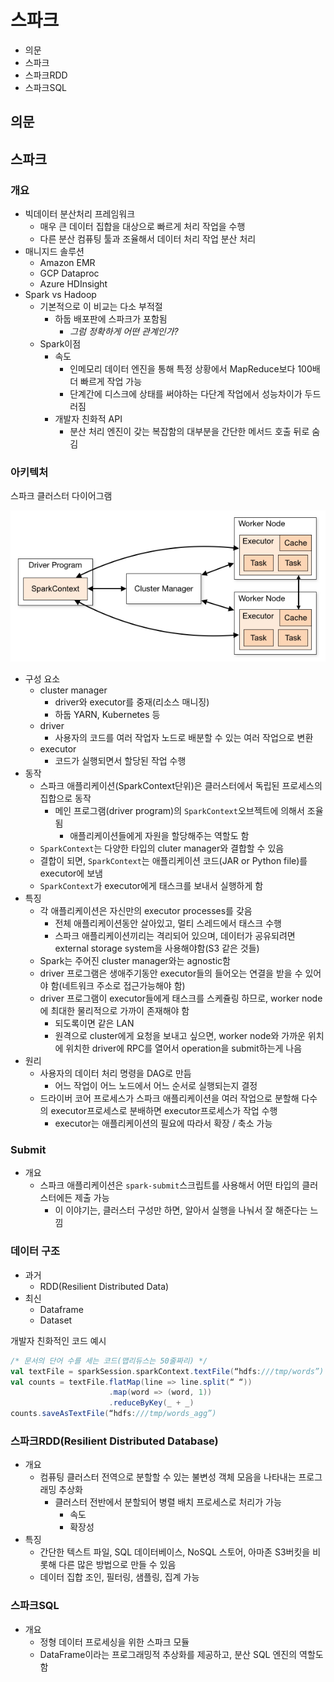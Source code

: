 # 스파크

- 의문
- 스파크
- 스파크RDD
- 스파크SQL

## 의문

## 스파크

### 개요

- 빅데이터 분산처리 프레임워크
  - 매우 큰 데이터 집합을 대상으로 빠르게 처리 작업을 수행
  - 다른 분산 컴퓨팅 툴과 조율해서 데이터 처리 작업 분산 처리
- 매니지드 솔루션
  - Amazon EMR
  - GCP Dataproc
  - Azure HDInsight
- Spark vs Hadoop
  - 기본적으로 이 비교는 다소 부적절
    - 하둡 배포판에 스파크가 포함됨
      - *그럼 정확하게 어떤 관계인가?*
  - Spark이점
    - 속도
      - 인메모리 데이터 엔진을 통해 특정 상황에서 MapReduce보다 100배 더 빠르게 작업 가능
      - 단계간에 디스크에 상태를 써야하는 다단계 작업에서 성능차이가 두드러짐
    - 개발자 친화적 API
      - 분산 처리 엔진이 갖는 복잡함의 대부분을 간단한 메서드 호출 뒤로 숨김

### 아키텍처

스파크 클러스터 다이어그램

![](./images/spart_cluster_overview.png)

- 구성 요소
  - cluster manager
    - driver와 executor를 중재(리소스 매니징)
    - 하둡 YARN, Kubernetes 등
  - driver
    - 사용자의 코드를 여러 작업자 노드로 배분할 수 있는 여러 작업으로 변환
  - executor
    - 코드가 실행되면서 할당된 작업 수행
- 동작
  - 스파크 애플리케이션(SparkContext단위)은 클러스터에서 독립된 프로세스의 집합으로 동작
    - 메인 프로그램(driver program)의 `SparkContext`오브젝트에 의해서 조율됨
      - 애플리케이션들에게 자원을 할당해주는 역할도 함
  - `SparkContext`는 다양한 타입의 cluter manager와 결합할 수 있음
  - 결합이 되면, `SparkContext`는 애플리케이션 코드(JAR or Python file)를 executor에 보냄
  - `SparkContext`가 executor에게 태스크를 보내서 실행하게 함
- 특징
  - 각 애플리케이션은 자신만의 executor processes를 갖음
    - 전체 애플리케이션동안 살아있고, 멀티 스레드에서 태스크 수행
    - 스파크 애플리케이션끼리는 격리되어 있으며, 데이터가 공유되려면 external storage system을 사용해야함(S3 같은 것들)
  - Spark는 주어진 cluster manager와는 agnostic함
  - driver 프로그램은 생애주기동안 executor들의 들어오는 연결을 받을 수 있어야 함(네트워크 주소로 접근가능해야 함)
  - driver 프로그램이 executor들에게 태스크를 스케쥴링 하므로, worker node에 최대한 물리적으로 가까이 존재해야 함
    - 되도록이면 같은 LAN
    - 원격으로 cluster에게 요청을 보내고 싶으면, worker node와 가까운 위치에 위치한 driver에 RPC를 열어서 operation을 submit하는게 나음
- 원리
  - 사용자의 데이터 처리 명령을 DAG로 만듬
    - 어느 작업이 어느 노드에서 어느 순서로 실행되는지 결정
  - 드라이버 코어 프로세스가 스파크 애플리케이션을 여러 작업으로 분할해 다수의 executor프로세스로 분배하면 executor프로세스가 작업 수행
    - executor는 애플리케이션의 필요에 따라서 확장 / 축소 가능

### Submit

- 개요
  - 스파크 애플리케이션은 `spark-submit`스크립트를 사용해서 어떤 타입의 클러스터에든 제출 가능
    - 이 이야기는, 클러스터 구성만 하면, 알아서 실행을 나눠서 잘 해준다는 느낌

### 데이터 구조

- 과거
  - RDD(Resilient Distributed Data)
- 최신
  - Dataframe
  - Dataset

개발자 친화적인 코드 예시

```scala
/* 문서의 단어 수를 세는 코드(맵리듀스는 50줄짜리) */
val textFile = sparkSession.sparkContext.textFile(“hdfs:///tmp/words”)
val counts = textFile.flatMap(line => line.split(“ “))
                      .map(word => (word, 1))
                      .reduceByKey(_ + _)
counts.saveAsTextFile(“hdfs:///tmp/words_agg”)
```

### 스파크RDD(Resilient Distributed Database)

- 개요
  - 컴퓨팅 클러스터 전역으로 분할할 수 있는 불변성 객체 모음을 나타내는 프로그래밍 추상화
    - 클러스터 전반에서 분할되어 병렬 배치 프로세스로 처리가 가능
      - 속도
      - 확장성
- 특징
  - 간단한 텍스트 파일, SQL 데이터베이스, NoSQL 스토어, 아마존 S3버킷을 비롯해 다른 많은 방법으로 만들 수 있음
  - 데이터 집합 조인, 필터링, 샘플링, 집계 가능

### 스파크SQL

- 개요
  - 정형 데이터 프로세싱을 위한 스파크 모듈
  - DataFrame이라는 프로그래밍적 추상화를 제공하고, 분산 SQL 엔진의 역할도 함
